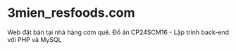 # 3mien_resfoods.com
Web đặt bàn tại nhà hàng cơm quê. Đồ án CP24SCM16 - Lập trình back-end với PHP và MySQL
